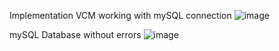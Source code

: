 Implementation VCM working with mySQL connection
![image](https://github.com/user-attachments/assets/1c4a1568-0cdb-4a45-be9d-d33070824e43)

mySQL Database without errors
![image](https://github.com/user-attachments/assets/cf500f97-b29f-4317-8c10-c155fb724c3f)

